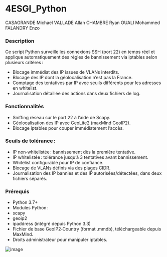 # 4ESGI_Python

CASAGRANDE Michael
VALLADE Allan
CHAMBRE Ryan
OUALI Mohammed
FALANDRY Enzo

### Description
Ce script Python surveille les connexions SSH (port 22) en temps réel et applique automatiquement des règles de bannissement via iptables selon plusieurs critères :
- Blocage immédiat des IP issues de VLANs interdits.
- Blocage des IP dont la géolocalisation n’est pas la France.
- Comptage des tentatives par IP avec seuils différents pour les adresses en whitelist.
- Journalisation détaillée des actions dans deux fichiers de log.

### Fonctionnalités
- Sniffing réseau sur le port 22 à l’aide de Scapy.
- Géolocalisation des IP avec GeoLite2 (maxMind GeoIP2).
- Blocage iptables pour couper immédiatement l’accès.

### Seuils de tolérance :
- IP non‑whitelistée : bannissement dès la première tentative.
- IP whitelistée : tolérance jusqu’à 3 tentatives avant bannissement.
- Whitelist configurable pour IP de confiance.
- Blocage de VLANs définis via des plages CIDR.
- Journalisation des IP bannies et des IP autorisées/détectées, dans deux fichiers séparés.

### Prérequis
- Python 3.7+
- Modules Python :
- scapy
- geoip2
- ipaddress (intégré depuis Python 3.3)
- Fichier de base GeoIP2‑Country (format .mmdb), téléchargeable depuis MaxMind.
- Droits administrateur pour manipuler iptables.
  
![image](https://github.com/user-attachments/assets/6f05b7c2-f528-4eac-b43b-d4da8f77f34f)

